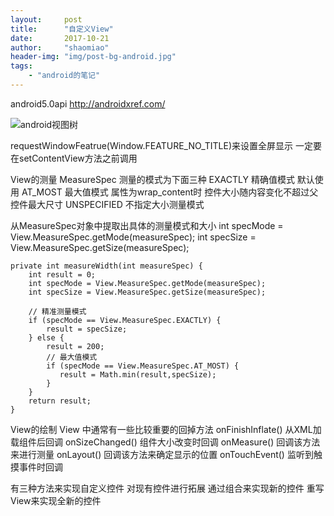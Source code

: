 ```yaml
---
layout:     post
title:      "自定义View"
date:       2017-10-21
author:     "shaomiao"
header-img: "img/post-bg-android.jpg"
tags:
    - "android的笔记"
---
```

android5.0api
http://androidxref.com/

![android视图树](http://upload-images.jianshu.io/upload_images/2590671-64926b25d28016e8.PNG?imageMogr2/auto-orient/strip%7CimageView2/2/w/1240)

requestWindowFeatrue(Window.FEATURE_NO_TITLE)来设置全屏显示
一定要在setContentView方法之前调用

View的测量
MeasureSpec
测量的模式为下面三种
EXACTLY
精确值模式 默认使用
AT_MOST 
最大值模式 属性为wrap_content时 控件大小随内容变化不超过父控件最大尺寸
UNSPECIFIED
不指定大小测量模式

从MeasureSpec对象中提取出具体的测量模式和大小
	int specMode = View.MeasureSpec.getMode(measureSpec);
	int specSize = View.MeasureSpec.getSize(measureSpec);

	private int measureWidth(int measureSpec) {
		int result = 0;
		int specMode = View.MeasureSpec.getMode(measureSpec);
		int specSize = View.MeasureSpec.getSize(measureSpec);
		
		// 精准测量模式
		if (specMode == View.MeasureSpec.EXACTLY) {
			result = specSize;
		} else {
			result = 200;
			// 最大值模式
			if (specMode == View.MeasureSpec.AT_MOST) {
			   result = Math.min(result,specSize); 
			}
		}
		return result;
	}

View的绘制
View 中通常有一些比较重要的回掉方法
onFinishInflate() 从XML加载组件后回调
onSizeChanged() 组件大小改变时回调
onMeasure() 回调该方法来进行测量
onLayout() 回调该方法来确定显示的位置
onTouchEvent() 监听到触摸事件时回调

有三种方法来实现自定义控件
对现有控件进行拓展
通过组合来实现新的控件
重写View来实现全新的控件
